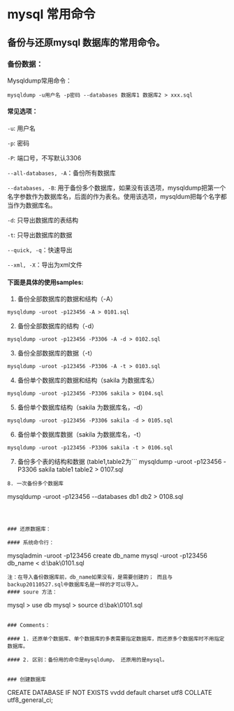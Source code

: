 # mysql 常用命令

## 备份与还原mysql 数据库的常用命令。
### 备份数据：
Mysqldump常用命令：
```
mysqldump -u用户名 -p密码 --databases 数据库1 数据库2 > xxx.sql
```
#### 常见选项：
`-u`: 用户名

`-p`: 密码

`-P`: 端口号，不写默认3306

`--all-databases, -A`：备份所有数据库

`--databases, -B`: 用于备份多个数据库，如果没有该选项，mysqldump把第一个名字参数作为数据库名，后面的作为表名。使用该选项，mysqldum把每个名字都当作为数据库名。

`-d`: 只导出数据库的表结构

`-t`: 只导出数据库的数据

`--quick, -q`：快速导出

`--xml, -X`：导出为xml文件

#### 下面是具体的使用samples:

1. 备份全部数据库的数据和结构（-A）
```
mysqldump -uroot -p123456 -A > 0101.sql
```
2. 备份全部数据库的结构（-d）
```
mysqldump -uroot -p123456 -P3306 -A -d > 0102.sql
```
3. 备份全部数据库的数据（-t）
```
mysqldump -uroot -p123456 -P3306 -A -t > 0103.sql
```
4. 备份单个数据库的数据和结构（sakila 为数据库名）
```
mysqldump -uroot -p123456 -P3306 sakila > 0104.sql
```
5. 备份单个数据库结构（sakila 为数据库名，-d）
```
mysqldump -uroot -p123456 -P3306 sakila -d > 0105.sql
```
6. 备份单个数据库数据（sakila 为数据库名，-t）
```
mysqldump -uroot -p123456 -P3306 sakila -t > 0106.sql
```
7. 备份多个表的结构和数据 (table1,table2为```
mysqldump -uroot -p123456 -P3306 sakila table1 table2 > 0107.sql
```
8. 一次备份多个数据库
```
mysqldump -uroot -p123456 --databases db1 db2 > 0108.sql
```



### 还原数据库：

#### 系统命令行：
```
mysqladmin -uroot -p123456 create db_name 
mysql -uroot -p123456  db_name < d:\bak\0101.sql
```
注：在导入备份数据库前，db_name如果没有，是需要创建的； 而且与backup20110527.sql中数据库名是一样的才可以导入。
#### soure 方法： 
```
mysql > use db
mysql > source d:\bak\0101.sql
```

### Comments：

#### 1. 还原单个数据库、单个数据库的多表需要指定数据库，而还原多个数据库时不用指定数据库。

#### 2. 区别：备份用的命令是mysqldump， 还原用的是mysql。


### 创建数据库
```
CREATE DATABASE IF NOT EXISTS vvdd default charset utf8 COLLATE utf8_general_ci;
```



